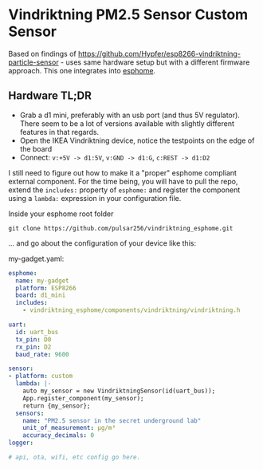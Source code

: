 # Vindriktning PM2.5 Sensor Custom Sensor

Based on findings of https://github.com/Hypfer/esp8266-vindriktning-particle-sensor - uses same hardware setup but with a different firmware approach. This one integrates into [esphome](https://github.com/esphome/esphome).

## Hardware TL;DR

- Grab a d1 mini, preferably with an usb port (and thus 5V regulator). There seem to be a lot of versions available with slightly different features in that regards.
- Open the IKEA Vindriktning device, notice the testpoints on the edge of the board
- Connect: `v:+5V -> d1:5V`, `v:GND -> d1:G`, `c:REST -> d1:D2`

I still need to figure out how to make it a "proper" esphome compliant external component. For the time being, you will have to pull the repo, extend the `includes:` property of `esphome:` and register the component using a `lambda:` expression in your configuration file.

Inside your esphome root folder

```shell
git clone https://github.com/pulsar256/vindriktning_esphome.git 
```

... and go about the configuration of your device like this:

my-gadget.yaml:

```yaml
esphome:
  name: my-gadget
  platform: ESP8266
  board: d1_mini
  includes:
    - vindriktning_esphome/components/vindriktning/vindriktning.h

uart:
  id: uart_bus
  tx_pin: D0
  rx_pin: D2
  baud_rate: 9600

sensor:
- platform: custom
  lambda: |-
    auto my_sensor = new VindriktningSensor(id(uart_bus));
    App.register_component(my_sensor);
    return {my_sensor};
  sensors:
    name: "PM2.5 sensor in the secret underground lab"
    unit_of_measurement: µg/m³
    accuracy_decimals: 0
logger:

# api, ota, wifi, etc config go here.
```
